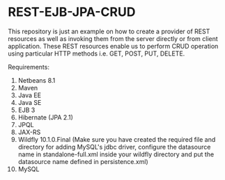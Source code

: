 # REST-EJB-JPA-CRUD

This repository is just an example on how to create a provider of REST resources as well as invoking them from the server directly or from client application. These REST resources enable us to perform CRUD operation using particular HTTP methods i.e. GET, POST, PUT, DELETE.

Requirements:

1. Netbeans 8.1
2. Maven
3. Java EE
4. Java SE
5. EJB 3
6. Hibernate (JPA 2.1)
7. JPQL
8. JAX-RS
9. Wildfly 10.1.0.Final (Make sure you have created the required file and directory for adding MySQL's jdbc driver, configure the datasource name in standalone-full.xml inside your wildfly directory and put the datasource name defined in persistence.xml)
9. MySQL
